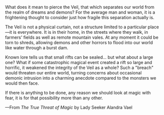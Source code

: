 What does it mean to pierce the Veil, that which separates our world from the realm of dreams and demons? For the average man and woman, it is a frightening thought to consider just how fragile this separation actually is.

The Veil is not a physical curtain, not a structure limited to a particular place—it is everywhere. It is in their home, in the streets where they walk, in farmers' fields as well as remote mountain vales. At any moment it could be torn to shreds, allowing demons and other horrors to flood into our world like water through a burst dam.

Known lore tells us that small rifts can be sealed... but what about a large one? What if some catastrophic magical event created a rift so large and horrific, it weakened the integrity of the Veil as a whole? Such a "breach" would threaten our entire world, turning concerns about occasional demonic intrusion into a charming anecdote compared to the monsters we would then face.

If there is anything to be done, any reason we should look at magic with fear, it is for that possibility more than any other.

—From <i> The True Threat of Magic </i> by Lady Seeker Alandra Vael
